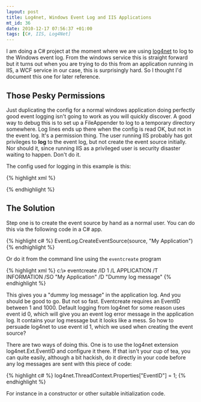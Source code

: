 ```yaml
--- 
layout: post
title: Log4net, Windows Event Log and IIS Applications
mt_id: 36
date: 2010-12-17 07:56:37 +01:00
tags: [C#, IIS, Log4Net]
---
```

 I am doing a C# project at the moment where we are using [log4net](http://logging.apache.org/log4net/index.html) to log to the Windows event log.  From the windows service this is straight forward but it turns out when you are trying to do this from an application running in IIS, a WCF service in our case, this is surprisingly hard. So I thought I'd document this one for later reference. 

## Those Pesky Permissions

Just duplicating the config for a normal windows application doing perfectly good event logging isn't going to work as you will quickly discover. A good way to debug this is to set up a FileAppender to log to a temporary directory somewhere. Log lines ends up there when the config is read OK, but not in the event log. It's a permission thing. The user running IIS probably has got privileges to <strong>log</strong> to the event log, but not create the event source initially. Nor should it, since running IIS as a privileged user is security disaster waiting to happen. Don't do it. 

The config used for logging in this example is this:

{% highlight xml %}
<log4net debug="false">
  <root>
    <priority value="INFO"/>
    <appender-ref ref="EventLogAppender"/>
  </root>
  <appender name="EventLogAppender" type="log4net.Appender.EventLogAppender">
    <applicationName value="My Application"/>
    <layout type="log4net.Layout.PatternLayout">
      <conversionPattern value="%date [%thread] %-5level %logger [%property{NDC}] - %message%newline"/>
    </layout>
  </appender>

</log4net>

{% endhighlight %}

## The Solution

Step one is to create the event source by hand as a normal user. You can do this via the following code in a C# app. 

{% highlight c# %}
EventLog.CreateEventSource(source, "My Application")
{% endhighlight %}

Or do it from the command line using the <code>eventcreate</code> program

{% highlight xml %}
c:\» eventcreate /ID 1 /L APPLICATION /T INFORMATION /SO "My Application" /D "Dummy log message"
{% endhighlight %}

This gives you a "dummy log message" in the application log. And you should be good to go. But not so fast. Eventcreate requires an EventID between 1 and 1000. Default logging from log4net for some reason uses event id 0, which will give you an event log error message in the application log. It contains your log message but it looks like a mess. So how to persuade log4net to use event id 1, which we used when creating the event source?

There are two ways of doing this. One is to use the log4net extension log4net.Ext.EventID and configure it there. If that isn't your cup of tea, you can quite easily, although a bit hackish, do it directly in your code before any log messages are sent with this piece of code:

{% highlight c# %}
log4net.ThreadContext.Properties["EventID"] = 1;
{% endhighlight %}

For instance in a constructor or other suitable initialization code.


 
